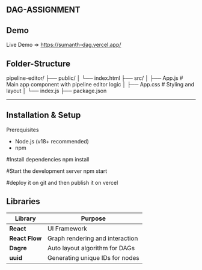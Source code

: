 ## DAG-ASSIGNMENT
## Demo 
Live Demo =>  https://sumanth-dag.vercel.app/

## Folder-Structure
pipeline-editor/
├── public/
│ └── index.html
├── src/
│ ├── App.js # Main app component with pipeline editor logic
│ ├── App.css # Styling and layout
│ └── index.js
├── package.json


---

## Installation & Setup
 Prerequisites

- Node.js (v18+ recommended)
- npm

#Install dependencies
npm install

#Start the development server
npm start

#deploy it on git and then publish it on vercel

## Libraries

| Library        | Purpose                         |
| -------------- | ------------------------------- |
| **React**      | UI Framework                    |
| **React Flow** | Graph rendering and interaction |
| **Dagre**      | Auto layout algorithm for DAGs  |
| **uuid**       | Generating unique IDs for nodes |


